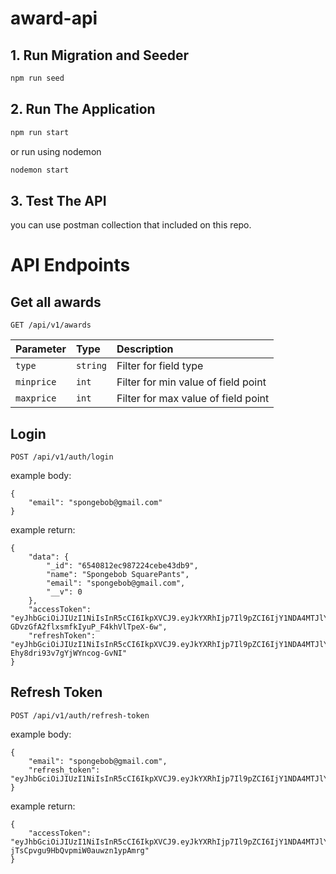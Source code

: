 # award-api

## 1. Run Migration and Seeder
```bash
npm run seed
```

## 2. Run The Application
```bash
npm run start
```
or run using nodemon
```bash
nodemon start
```

## 3. Test The API
you can use postman collection that included on this repo.



# API Endpoints

## Get all awards

```http
GET /api/v1/awards
```

| Parameter       | Type     | Description                                                   |
| :-------------- | :------- | :------------------------------------------------------------ |
| `type`          | `string` | Filter for field type                                         |
| `minprice`      | `int`    | Filter for min value of field point                           |
| `maxprice`      | `int`    | Filter for max value of field point                           |

## Login

```http
POST /api/v1/auth/login
```

example body:
```http
{
    "email": "spongebob@gmail.com"
}
```

example return:
```http
{
    "data": {
        "_id": "6540812ec987224cebe43db9",
        "name": "Spongebob SquarePants",
        "email": "spongebob@gmail.com",
        "__v": 0
    },
    "accessToken": "eyJhbGciOiJIUzI1NiIsInR5cCI6IkpXVCJ9.eyJkYXRhIjp7Il9pZCI6IjY1NDA4MTJlYzk4NzIyNGNlYmU0M2RiOSIsIm5hbWUiOiJTcG9uZ2Vib2IgU3F1YXJlUGFudHMiLCJlbWFpbCI6InNwb25nZWJvYkBnbWFpbC5jb20iLCJfX3YiOjB9LCJpYXQiOjE2OTg5NzI0ODcsImV4cCI6MTY5ODk3NjA4N30.whL9K0go0-GDvzGfA2flxsmfkIyuP_F4khVlTpeX-6w",
    "refreshToken": "eyJhbGciOiJIUzI1NiIsInR5cCI6IkpXVCJ9.eyJkYXRhIjp7Il9pZCI6IjY1NDA4MTJlYzk4NzIyNGNlYmU0M2RiOSIsIm5hbWUiOiJTcG9uZ2Vib2IgU3F1YXJlUGFudHMiLCJlbWFpbCI6InNwb25nZWJvYkBnbWFpbC5jb20iLCJfX3YiOjB9LCJpYXQiOjE2OTg5NzI0ODcsImV4cCI6MTY5OTA1ODg4N30.kchUuGJr7n2gVAFeZ-Ehy8dri93v7gYjWYncog-GvNI"
}
```

## Refresh Token

```http
POST /api/v1/auth/refresh-token
```

example body:
```http
{
    "email": "spongebob@gmail.com",
    "refresh_token": "eyJhbGciOiJIUzI1NiIsInR5cCI6IkpXVCJ9.eyJkYXRhIjp7Il9pZCI6IjY1NDA4MTJlYzk4NzIyNGNlYmU0M2RiOSIsIm5hbWUiOiJTcG9uZ2Vib2IgU3F1YXJlUGFudHMiLCJlbWFpbCI6InNwb25nZWJvYkBnbWFpbC5jb20iLCJfX3YiOjB9LCJpYXQiOjE2OTg5NzEyMjMsImV4cCI6MTY5OTA1NzYyM30.WKvI7hcHloLvRQQ8EwSdoR2A_vgOBN28EdgeChXAj0o"
}
```

example return:
```http
{
    "accessToken": "eyJhbGciOiJIUzI1NiIsInR5cCI6IkpXVCJ9.eyJkYXRhIjp7Il9pZCI6IjY1NDA4MTJlYzk4NzIyNGNlYmU0M2RiOSIsIm5hbWUiOiJTcG9uZ2Vib2IgU3F1YXJlUGFudHMiLCJlbWFpbCI6InNwb25nZWJvYkBnbWFpbC5jb20iLCJfX3YiOjB9LCJpYXQiOjE2OTg5NzI0NzIsImV4cCI6MTY5ODk3NjA3Mn0.wh1ryOtModBR-jTsCpvgu9HbQvpmiW0auwzn1ypAmrg"
}
```